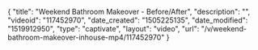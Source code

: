 {
    "title": "Weekend Bathroom Makeover - Before\/After",
    "description": "",
    "videoid": "117452970",
    "date_created": "1505225135",
    "date_modified": "1519912950",
    "type": "captivate",
    "layout": "video",
    "url": "\/v\/weekend-bathroom-makeover-inhouse-mp4\/117452970"
}